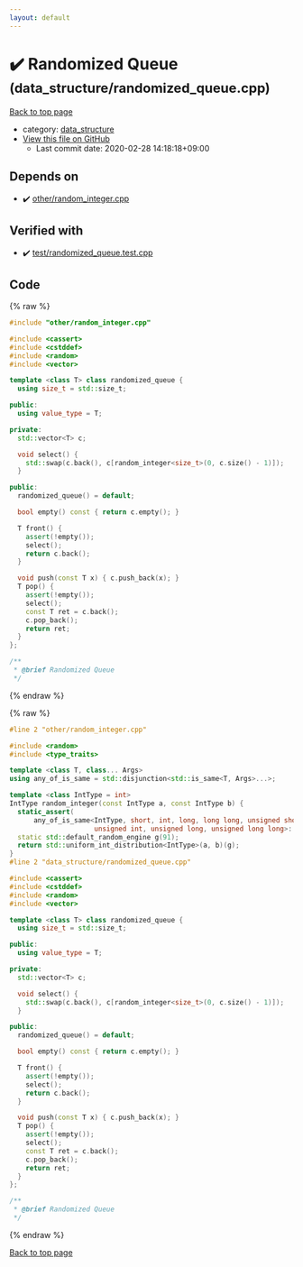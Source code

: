 ```yaml
---
layout: default
---
```


<!-- mathjax config similar to math.stackexchange -->
<script type="text/javascript" async
  src="https://cdnjs.cloudflare.com/ajax/libs/mathjax/2.7.5/MathJax.js?config=TeX-MML-AM_CHTML">
</script>
<script type="text/x-mathjax-config">
  MathJax.Hub.Config({
    TeX: { equationNumbers: { autoNumber: "AMS" }},
    tex2jax: {
      inlineMath: [ ['$','$'] ],
      processEscapes: true
    },
    "HTML-CSS": { matchFontHeight: false },
    displayAlign: "left",
    displayIndent: "2em"
  });
</script>

<script type="text/javascript" src="https://cdnjs.cloudflare.com/ajax/libs/jquery/3.4.1/jquery.min.js"></script>
<script src="https://cdn.jsdelivr.net/npm/jquery-balloon-js@1.1.2/jquery.balloon.min.js" integrity="sha256-ZEYs9VrgAeNuPvs15E39OsyOJaIkXEEt10fzxJ20+2I=" crossorigin="anonymous"></script>
<script type="text/javascript" src="../../assets/js/copy-button.js"></script>
<link rel="stylesheet" href="../../assets/css/copy-button.css" />


# :heavy_check_mark: Randomized Queue <small>(data_structure/randomized_queue.cpp)</small>

<a href="../../index.html">Back to top page</a>

* category: <a href="../../index.html#c8f6850ec2ec3fb32f203c1f4e3c2fd2">data_structure</a>
* <a href="{{ site.github.repository_url }}/blob/master/data_structure/randomized_queue.cpp">View this file on GitHub</a>
    - Last commit date: 2020-02-28 14:18:18+09:00




## Depends on

* :heavy_check_mark: <a href="../other/random_integer.cpp.html">other/random_integer.cpp</a>


## Verified with

* :heavy_check_mark: <a href="../../verify/test/randomized_queue.test.cpp.html">test/randomized_queue.test.cpp</a>


## Code

<a id="unbundled"></a>
{% raw %}
```cpp
#include "other/random_integer.cpp"

#include <cassert>
#include <cstddef>
#include <random>
#include <vector>

template <class T> class randomized_queue {
  using size_t = std::size_t;

public:
  using value_type = T;

private:
  std::vector<T> c;

  void select() {
    std::swap(c.back(), c[random_integer<size_t>(0, c.size() - 1)]);
  }

public:
  randomized_queue() = default;

  bool empty() const { return c.empty(); }

  T front() {
    assert(!empty());
    select();
    return c.back();
  }

  void push(const T x) { c.push_back(x); }
  T pop() {
    assert(!empty());
    select();
    const T ret = c.back();
    c.pop_back();
    return ret;
  }
};

/**
 * @brief Randomized Queue
 */

```
{% endraw %}

<a id="bundled"></a>
{% raw %}
```cpp
#line 2 "other/random_integer.cpp"

#include <random>
#include <type_traits>

template <class T, class... Args>
using any_of_is_same = std::disjunction<std::is_same<T, Args>...>;

template <class IntType = int>
IntType random_integer(const IntType a, const IntType b) {
  static_assert(
      any_of_is_same<IntType, short, int, long, long long, unsigned short,
                     unsigned int, unsigned long, unsigned long long>::value);
  static std::default_random_engine g(91);
  return std::uniform_int_distribution<IntType>(a, b)(g);
}
#line 2 "data_structure/randomized_queue.cpp"

#include <cassert>
#include <cstddef>
#include <random>
#include <vector>

template <class T> class randomized_queue {
  using size_t = std::size_t;

public:
  using value_type = T;

private:
  std::vector<T> c;

  void select() {
    std::swap(c.back(), c[random_integer<size_t>(0, c.size() - 1)]);
  }

public:
  randomized_queue() = default;

  bool empty() const { return c.empty(); }

  T front() {
    assert(!empty());
    select();
    return c.back();
  }

  void push(const T x) { c.push_back(x); }
  T pop() {
    assert(!empty());
    select();
    const T ret = c.back();
    c.pop_back();
    return ret;
  }
};

/**
 * @brief Randomized Queue
 */

```
{% endraw %}

<a href="../../index.html">Back to top page</a>

